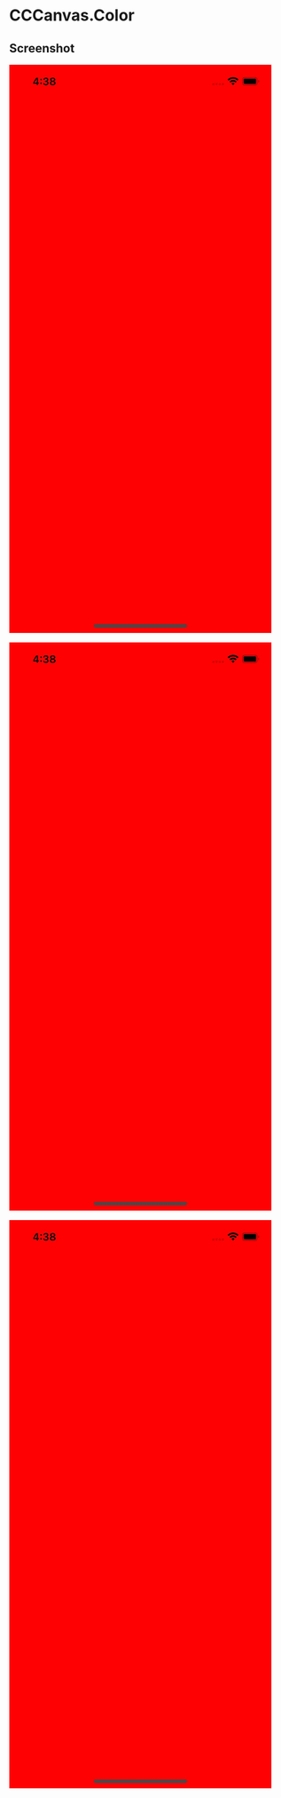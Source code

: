 # CCCanvas.Color



## Screenshot

![iPhone Screenshot 1](https://github.com/ccworld1000/CCCanvas.Color/blob/main/Screenshot/iPhone.jpg)



![iPhone Screenshot 2](https://github.com/ccworld1000/CCCanvas.Color/raw/main/Screenshot/iPhone.jpg)



![iPhone Screenshot 3](https://github.com/ccworld1000/CCCanvas.Color/blob/main/Screenshot/iPhone.jpg?raw=true)





